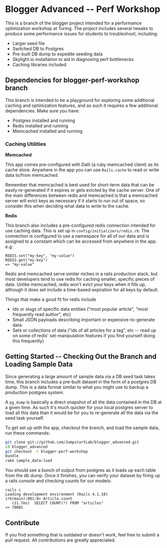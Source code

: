 # Blogger Advanced -- Perf Workshop

This is a branch of the blogger project intended for a performance
optimization workshop at Turing. The project includes several tweaks to
produce some performance issues for students to troubleshoot, including:

* Larger seed file
* Switched DB to Postgres
* Pre-built DB dump to expedite seeding data
* Skylight.io installation to aid in diagnosing perf bottlenecks
* Caching libraries included

## Dependencies for blogger-perf-workshop branch

This branch is intended to be a playground for exploring some additional
caching and optimization features, and as such it requires a few
additional dependencies. Make sure you have:

* Postgres installed and running
* Redis installed and running
* Memcached installed and running

### Caching Utilities

__Memcached__

This app comes pre-configured with Dalli (a ruby memcached client) as
its cache store. Anywhere in the app you can use `Rails.cache` to read
or write data to/from memcached.

Remember that memcached is best used for short-term data that can be
easily re-generated if it expires or gets evicted by the cache server.
One of the main differences between redis and memcached is that a
memcached server will evict keys as necessary if it starts to run out of
space, so consider this when deciding what data to write to the cache.

__Redis__

This branch also includes a pre-configured redis connection intended for
use caching data. This is set up in `config/initializers/redis.rb`. The
connection is configured to use a namespace for all of our data and is
assigned to a constant which can be accessed from anywhere in the app.
e.g:

```
REDIS.set("my-key", "my-value")
REDIS.get("my-key")
=> "my-value"
```

Redis and memcached serve similar niches in a rails production stack,
but most developers tend to use redis for caching smaller, specific
pieces of data. Unlike memcached, redis won't evict your keys when it
fills up, although it does set include a time-based expiration for all
keys by default.

Things that make a good fit for redis include

* Ids or slugs of specific data entities ("most popular article", "most
  frequently read author", etc)
* Small JSON payloads describing important or expensive-to-generate data
* Sets or collections of data ("ids of all articles for a tag", etc --
  read up on some of redis' set-manipulation features if you find
  yourself doing this frequently)

## Getting Started -- Checking Out the Branch and Loading Sample Data

Since generating a large amount of sample data via a DB seed task takes
time, this branch includes a pre-built dataset in the form of a postgres
DB dump. This is a data format similar to what you might use to backup a
production postgres system.

A `pg_dump` is basically a direct snapshot of all the data contained in
the DB at a given time. As such it's much quicker for your local
postgres server to load all this data than it would be for you to
re-generate all the data via the seed task yourself.

To get set up with the app, checkout the branch, and load the sample
data, run these commands:

```bash
git clone git://github.com/JumpstartLab/blogger_advanced.git
cd blogger_advanced
git checkout -t blogger-perf-workshop
bundle
rake sample_data:load
```

You should see a bunch of output from postgres as it loads up each table
from the db dump. Once it finishes, you can verify your dataset by
firing up a rails console and checking counts for our models:

```
rails c
Loading development environment (Rails 4.1.10)
irb(main):001:0> Article.count
   (21.7ms)  SELECT COUNT(*) FROM "articles"
=> 70001
```

## Contribute

If you find something that is outdated or doesn't work, feel free to submit a pull request. All contributions are greatly appreciated.
